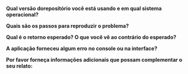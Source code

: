 
**Qual versão dorepositório você está usando e em qual sistema operacional?**


**Quais são os passos para reproduzir o problema?**


**Qual é o retorno esperado? O que você vê ao contrário do esperado?**


**A aplicação forneceu algum erro no console ou na interface?**

<!-- Cole aqui o erro completo -->

**Por favor forneça informações adicionais que possam complementar o seu relato:**
